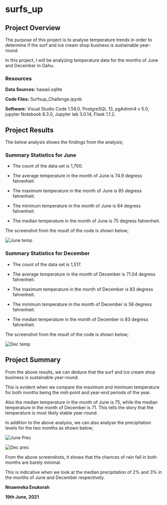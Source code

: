 # surfs_up

## Project Overview

The purpose of this project is to analyse temperature trends in order to determine if the surf and ice cream shop business is sustainable year-round.

In this project, I will be analyzing temperature data for the months of June and December in Oahu.

### Resources

**Data Sources:** hawaii.sqlite

**Code Files:** Surfsup_Challenge.ipynb

**Software:** Visual Studio Code 1.56.0, PostgreSQL 13, pgAdmin4 v 5.0, jupyter Notebook 6.3.0, Jupyter lab 3.0.14, Flask 1.1.2.

## Project Results

The below analysis shows the findings from the analysis;

### Summary Statistics for June

* The count of the data set is 1,700.

* The average temperature in the month of June is 74.9 degress fahrenheit.

* The maximum temperature in the month of June is 85 degress fahrenheit.

* The minimum temperature in the month of June is 64 degress fahrenheit.

* The median temperature in the month of June is 75 degress fahrenheit.

The screenshot from the result of the code is shown below;

![June temp](https://user-images.githubusercontent.com/81701640/122141986-7d358e00-ce1c-11eb-9681-970d21f37f44.PNG)

### Summary Statistics for December 

* The count of the data set is 1,517.

* The average temperature in the month of December is 71.04 degress fahrenheit.

* The maximum temperature in the month of December is 83 degress fahrenheit.

* The minimum temperature in the month of December is 56 degress fahrenheit.

* The median temperature in the month of December is 83 degress fahrenheit.

The screenshot from the result of the code is shown below;

![Dec temp](https://user-images.githubusercontent.com/81701640/122141988-7d358e00-ce1c-11eb-8c85-4ede8fa6eb4e.PNG)

## Project Summary

From the above results, we can deduce that the surf and ice cream shop business is sustainable year-round. 

This is evident when we compare the maximum and minimum temperature for both months being the mid-point and year-end periods of the year.

Also the median temperature in the month of June is 75, while the median temperature in the month of December is 71. This tells the story that the temperature is most likely stable year-round.

In addition to the above analysis, we can also analyse the precipitation levels for the two months as shown below;

![June Prec](https://user-images.githubusercontent.com/81701640/122141989-7d358e00-ce1c-11eb-9cf3-bfaf49e464ca.PNG)

![Dec prec](https://user-images.githubusercontent.com/81701640/122141987-7d358e00-ce1c-11eb-9a88-b50d408229c1.PNG)

From the above screenshots, it shows that the chances of rain fall in both months are barely minimal.

This is indicative when we look at the median precipitation of 2% and 3% in the months of June and December respectively.

**Nnaemeka Enukorah**

**19th June, 2021**
